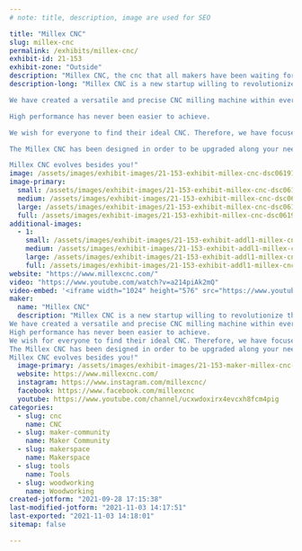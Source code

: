 ```yaml
---
# note: title, description, image are used for SEO

title: "Millex CNC"
slug: millex-cnc
permalink: /exhibits/millex-cnc/
exhibit-id: 21-153
exhibit-zone: "Outside"
description: "Millex CNC, the cnc that all makers have been waiting for!"
description-long: "Millex CNC is a new startup willing to revolutionize the makers community, bringing the opportunity to welcome everyone. Our main goal is to provide you the tools to create freely within a budget.

We have created a versatile and precise CNC milling machine within everyone&#039;s reach. Millex CNC will allow you to produce objects from your tabletop without limit.

High performance has never been easier to achieve.

We wish for everyone to find their ideal CNC. Therefore, we have focused our efforts into developing a unique feature for our CNC machine.

The Millex CNC has been designed in order to be upgraded along your needs. It canbe enlarged by just replacing a few pieces, without the need to buy a completely new CNC.

Millex CNC evolves besides you!"
image: /assets/images/exhibit-images/21-153-exhibit-millex-cnc-dsc06191-2-large.jpeg
image-primary: 
  small: /assets/images/exhibit-images/21-153-exhibit-millex-cnc-dsc06191-2-small.jpeg
  medium: /assets/images/exhibit-images/21-153-exhibit-millex-cnc-dsc06191-2-medium.jpeg
  large: /assets/images/exhibit-images/21-153-exhibit-millex-cnc-dsc06191-2-large.jpeg
  full: /assets/images/exhibit-images/21-153-exhibit-millex-cnc-dsc06191-2-full.jpeg
additional-images: 
  - 1:
    small: /assets/images/exhibit-images/21-153-exhibit-addl1-millex-cnc-millex-wide-small.JPG
    medium: /assets/images/exhibit-images/21-153-exhibit-addl1-millex-cnc-millex-wide-medium.JPG
    large: /assets/images/exhibit-images/21-153-exhibit-addl1-millex-cnc-millex-wide-large.JPG
    full: /assets/images/exhibit-images/21-153-exhibit-addl1-millex-cnc-millex-wide-full.JPG
website: "https://www.millexcnc.com/"
video: "https://www.youtube.com/watch?v=a214piAk2mQ"
video-embed: '<iframe width="1024" height="576" src="https://www.youtube.com/embed/a214piAk2mQ?feature=oembed" frameborder="0" allow="accelerometer; autoplay; clipboard-write; encrypted-media; gyroscope; picture-in-picture" allowfullscreen></iframe>'
maker: 
  name: "Millex CNC"
  description: "Millex CNC is a new startup willing to revolutionize the makers community, bringing the opportunity to welcome everyone. Our main goal is to provide you the tools to create freely within a budget.
We have created a versatile and precise CNC milling machine within everyone&#039;s reach. Millex CNC will allow you to produce objects from your tabletop without limit.
High performance has never been easier to achieve.
We wish for everyone to find their ideal CNC. Therefore, we have focused our efforts into developing a unique feature for our CNC machine.
The Millex CNC has been designed in order to be upgraded along your needs. It canbe enlarged by just replacing a few pieces, without the need to buy a completely new CNC.
Millex CNC evolves besides you!"
  image-primary: /assets/images/exhibit-images/21-153-maker-millex-cnc-recurso-4x-medium.png
  website: https://www.millexcnc.com/
  instagram: https://www.instagram.com/millexcnc/
  facebook: https://www.facebook.com/millexcnc
  youtube: https://www.youtube.com/channel/ucxwdoxirx4evcxh8fcm4pig
categories: 
  - slug: cnc
    name: CNC
  - slug: maker-community
    name: Maker Community
  - slug: makerspace
    name: Makerspace
  - slug: tools
    name: Tools
  - slug: woodworking
    name: Woodworking
created-jotform: "2021-09-28 17:15:38"
last-modified-jotform: "2021-11-03 14:17:51"
last-exported: "2021-11-03 14:18:01"
sitemap: false

---
```

